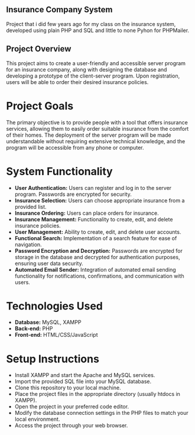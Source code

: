 ## Insurance Company System
Project that i did few years ago for my class on the insurance system, developed using plain PHP and SQL and little to none Pyhon for PHPMailer.

## Project Overview
This project aims to create a user-friendly and accessible server program for an insurance company, along with designing the database and developing a prototype of the client-server program. Upon registration, users will be able to order their desired insurance policies.

# Project Goals
The primary objective is to provide people with a tool that offers insurance services, allowing them to easily order suitable insurance from the comfort of their homes. The deployment of the server program will be made understandable without requiring extensive technical knowledge, and the program will be accessible from any phone or computer.

# System Functionality
- <b>User Authentication:</b> Users can register and log in to the server program. Passwords are encrypted for security.
- <b>Insurance Selection:</b> Users can choose appropriate insurance from a provided list.
- <b>Insurance Ordering:</b> Users can place orders for insurance.
- <b>Insurance Management:</b> Functionality to create, edit, and delete insurance policies.
- <b>User Management:</b> Ability to create, edit, and delete user accounts.
- <b>Functional Search:</b> Implementation of a search feature for ease of navigation.
- <b>Password Encryption and Decryption:</b> Passwords are encrypted for storage in the database and decrypted for authentication purposes, ensuring user data security.
- <b>Automated Email Sender:</b> Integration of automated email sending functionality for notifications, confirmations, and communication with users.

# Technologies Used
- <b>Database:</b> MySQL, XAMPP
- <b>Back-end:</b> PHP
- <b>Front-end:</b> HTML/CSS/JavaScript

# Setup Instructions
- Install XAMPP and start the Apache and MySQL services.
- Import the provided SQL file into your MySQL database.
- Clone this repository to your local machine.
- Place the project files in the appropriate directory (usually htdocs in XAMPP).
- Open the project in your preferred code editor.
- Modify the database connection settings in the PHP files to match your local environment.
- Access the project through your web browser.

